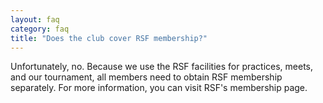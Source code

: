 ```yaml
---
layout: faq
category: faq
title: "Does the club cover RSF membership?"
---
```


Unfortunately, no. Because we use the RSF facilities for practices, meets, and our tournament, all members need to obtain RSF membership separately. For more information, you can visit RSF's membership page.

